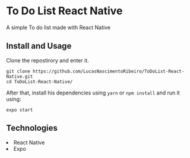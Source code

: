 # To Do List React Native

A simple To do list made with React Native

## Install and Usage

Clone the repostirory and enter it.

```
git clone https://github.com/LucasNascimentoRibeiro/ToDoList-React-Native.git
cd ToDoList-React-Native/
```

After that, install his dependencies using ```yarn```  or ```npm install``` and run it using: 

```
expo start
```

## Technologies

<li>React Native</li>
<li>Expo</li>
